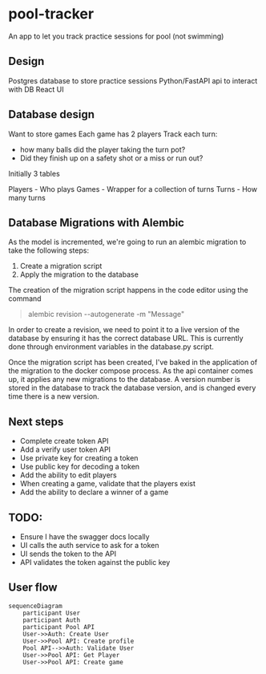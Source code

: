 # pool-tracker
An app to let you track practice sessions for pool (not swimming)


## Design

Postgres database to store practice sessions
Python/FastAPI api to interact with DB
React UI

## Database design
Want to store games
Each game has 2 players
Track each turn:
* how many balls did the player taking the turn pot?
* Did they finish up on a safety shot or a miss or run out?

Initially 3 tables

Players - Who plays
Games - Wrapper for a collection of turns
Turns - How many turns

## Database Migrations with Alembic
As the model is incremented, we're going to run an alembic migration to take the following steps:

1. Create a migration script
2. Apply the migration to the database

The creation of the migration script happens in the code editor using the command

> alembic revision --autogenerate -m "Message"

In order to create a revision, we need to point it to a live version of the database by ensuring it has the correct database URL. This is currently done through environment variables in the database.py script.

Once the migration script has been created, I've baked in the application of the migration to the docker compose process. As the api container comes up, it applies any new migrations to the database. A version number is stored in the database to track the database version, and is changed every time there is a new version.

## Next steps
* Complete create token API
* Add a verify user token API
* Use private key for creating a token
* Use public key for decoding a token
* Add the ability to edit players
* When creating a game, validate that the players exist
* Add the ability to declare a winner of a game



## TODO:

* Ensure I have the swagger docs locally
* UI calls the auth service to ask for a token
* UI sends the token to the API
* API validates the token against the public key

## User flow

```mermaid
sequenceDiagram
    participant User
    participant Auth
    participant Pool API
    User->>Auth: Create User
    User->>Pool API: Create profile
    Pool API-->>Auth: Validate User
    User->>Pool API: Get Player
    User->>Pool API: Create game
```